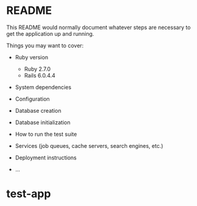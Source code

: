 # README

This README would normally document whatever steps are necessary to get the
application up and running.

Things you may want to cover:

* Ruby version
  - Ruby 2.7.0
  - Rails 6.0.4.4

* System dependencies

* Configuration

* Database creation

* Database initialization

* How to run the test suite

* Services (job queues, cache servers, search engines, etc.)

* Deployment instructions

* ...
# test-app
